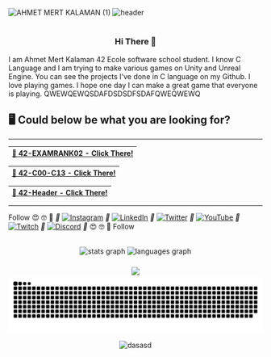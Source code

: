 
![AHMET MERT KALAMAN (1)](https://github.com/ahkalama/ahkalama/assets/116187665/4719b9c4-1919-46cc-aeb8-cf997a29e4ad)
![header](https://capsule-render.vercel.app/api?type=wave&color=212020&height=200&section=header&text=&fontSize=90)
# <h3 align="center">Hi There 🐥</h3>

I am Ahmet Mert Kalaman 42 Ecole software school student. I know C Language and I am trying to make various games on Unity and Unreal Engine. You can see the projects I've done in C language on my Github. I love playing games. I hope one day I can make a great game that everyone is playing.
QWEWQEWQSDAFDSDSDFSDAFQWEQWEWQ

## 🖥️ Could below be what you are looking for?
****************************
|[🐥  42-EXAMRANK02 - Click There!](https://github.com/ahkalama/42-EXAMRANK02)       | 
|-----------------------------------------| 

|[🐥  42-C00-C13 - Click There!](https://github.com/ahkalama/42-Piscine-C00-C13)       | 
|-----------------------------------------| 

|[🐥  42-Header - Click There!](https://github.com/ahkalama/42-HEADER)       | 
|-----------------------------------------| 
****************************
Follow 😍 🤓 👾 *🐥* [![Instagram](https://img.shields.io/badge/Instagram-%23E4405F.svg?logo=Instagram&logoColor=white)](https://instagram.com/ahmetmertk0)   *🐥* [![LinkedIn](https://img.shields.io/badge/LinkedIn-%230077B5.svg?logo=linkedin&logoColor=white)](https://linkedin.com/in/ahmet-mert-kalaman)   *🐥* [![Twitter](https://img.shields.io/badge/Twitter-%231DA1F2.svg?logo=Twitter&logoColor=white)](https://twitter.com/kiricisinamert)   *🐥* [![YouTube](https://img.shields.io/badge/YouTube-%23FF0000.svg?logo=YouTube&logoColor=white)](https://youtube.com/@AMERTK)   *🐥* [![Twitch](https://img.shields.io/badge/Twitch-%239146FF.svg?logo=Twitch&logoColor=white)](https://twitch.tv/ahmetmertk0)  *🐥* [![Discord](https://img.shields.io/badge/Discord-%237289DA.svg?logo=discord&logoColor=white)](https://discord.gg/https://discord.gg/Tk4nX7Zn) *🐥* 😍 🤓 👾 Follow

<br clear="both">

<div align="center">
  <img src="https://github-readme-stats.vercel.app/api?username=ahkalama&hide_title=true&hide_rank=true&show_icons=false&include_all_commits=true&count_private=true&disable_animations=true&theme=dark&locale=en&hide_border=true&order=1" height="150" alt="stats graph"  />
  <img src="https://github-readme-stats.vercel.app/api/top-langs?username=ahkalama&locale=en&hide_title=false&layout=compact&card_width=320&langs_count=5&theme=dark&hide_border=true&order=2" height="150" alt="languages graph"  />
</div>

###

<div align="center">
  <img height="200" src="https://i.imgflip.com/65efzo.gif"  />
</div>

<picture>
  <source
    media="(prefers-color-scheme: dark)"
    srcset="https://raw.githubusercontent.com/platane/snk/output/github-contribution-grid-snake-dark.svg"
  />
  <source
    media="(prefers-color-scheme: light)"
    srcset="https://raw.githubusercontent.com/platane/snk/output/github-contribution-grid-snake.svg"
  />
  <img
    alt="github contribution grid snake animation"
    src="https://raw.githubusercontent.com/platane/snk/output/github-contribution-grid-snake.svg"
  />
</picture>

<p align="center"> <img src="https://komarev.com/ghpvc/?username=dasasd&label=Profile%20views&color=000000&style=flat" alt="dasasd" /> </p>
